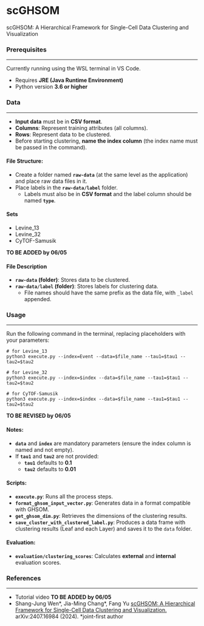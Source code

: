 # scGHSOM
scGHSOM: A Hierarchical Framework for Single-Cell Data Clustering and Visualization

### Prerequisites
--------------
Currently running using the WSL terminal in VS Code.
- Requires **JRE (Java Runtime Environment)**  
- Python version **3.6 or higher**


### Data
--------------
- **Input data** must be in **CSV format**.
- **Columns**: Represent training attributes (all columns).  
- **Rows**: Represent data to be clustered.  
- Before starting clustering, **name the index column** (the index name must be passed in the command).

#### File Structure:

- Create a folder named **`raw-data`** (at the same level as the application) and place raw data files in it.
- Place labels in the **`raw-data/label`** folder.  
  - Labels must also be in **CSV format** and the label column should be named **`type`**.

#### Sets
- Levine_13
- Levine_32
- CyTOF-Samusik

**TO BE ADDED by 06/05**

#### File Description

- **`raw-data` (folder)**: Stores data to be clustered.  
- **`raw-data/label` (folder)**: Stores labels for clustering data.  
  - File names should have the same prefix as the data file, with `_label` appended.


### Usage
--------------
Run the following command in the terminal, replacing placeholders with your parameters:

```
# for Levine_13
python3 execute.py --index=Event --data=$file_name --tau1=$tau1 --tau2=$tau2

# for Levine_32
python3 execute.py --index=$index --data=$file_name --tau1=$tau1 --tau2=$tau2

# for CyTOF-Samusik
python3 execute.py --index=$index --data=$file_name --tau1=$tau1 --tau2=$tau2
```
**TO BE REVISED by 06/05**

#### Notes:
- **`data`** and **`index`** are mandatory parameters (ensure the index column is named and not empty).  
- If **`tau1`** and **`tau2`** are not provided:  
  - **`tau1`** defaults to **0.1**  
  - **`tau2`** defaults to **0.01**

#### Scripts:

- **`execute.py`**: Runs all the process steps.  
- **`format_ghsom_input_vector.py`**: Generates data in a format compatible with GHSOM.  
- **`get_ghsom_dim.py`**: Retrieves the dimensions of the clustering results.  
- **`save_cluster_with_clustered_label.py`**: Produces a data frame with clustering results (Leaf and each Layer) and saves it to the `data` folder.  

#### Evaluation:

- **`evaluation/clustering_scores`**: Calculates **external** and **internal** evaluation scores.  

### References
--------------
* Tutorial video **TO BE ADDED by 06/05**
* Shang-Jung Wen*, Jia-Ming Chang*, Fang Yu [scGHSOM: A Hierarchical Framework for Single-Cell Data Clustering and Visualization.](https://doi.org/10.48550/arXiv.2407.16984) arXiv:2407.16984 (2024). *joint-first author
